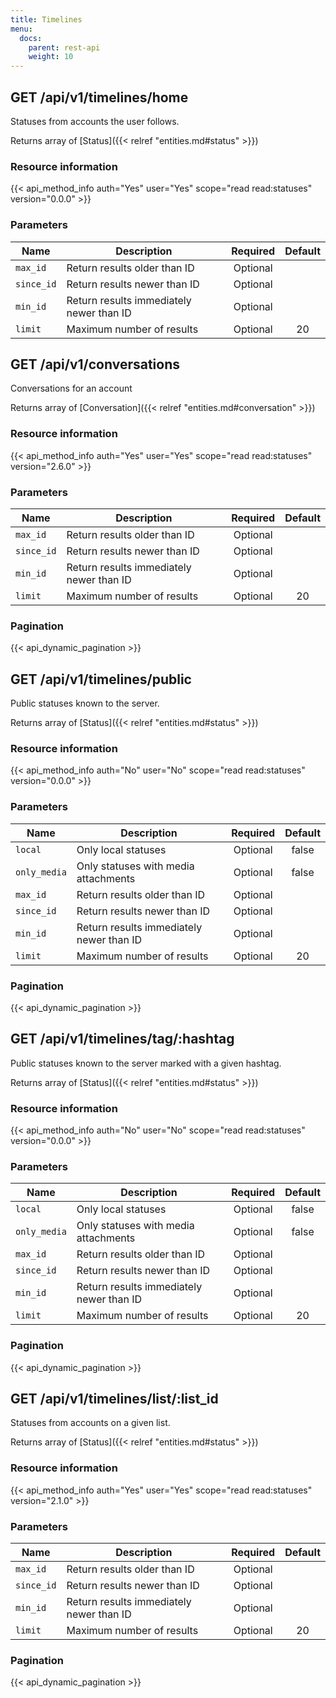 ```yaml
---
title: Timelines
menu:
  docs:
    parent: rest-api
    weight: 10
---
```


## GET /api/v1/timelines/home

Statuses from accounts the user follows.

Returns array of [Status]({{< relref "entities.md#status" >}})

### Resource information

{{< api_method_info auth="Yes" user="Yes" scope="read read:statuses" version="0.0.0" >}}

### Parameters

|Name|Description|Required|Default|
|----|-----------|:------:|:-----:|
| `max_id` | Return results older than ID | Optional ||
| `since_id` | Return results newer than ID | Optional ||
| `min_id` | Return results immediately newer than ID | Optional ||
| `limit` | Maximum number of results | Optional | 20 |


## GET /api/v1/conversations

Conversations for an account

Returns array of [Conversation]({{< relref "entities.md#conversation" >}})

### Resource information

{{< api_method_info auth="Yes" user="Yes" scope="read read:statuses" version="2.6.0" >}}

### Parameters

|Name|Description|Required|Default|
|----|-----------|:------:|:-----:|
| `max_id` | Return results older than ID | Optional ||
| `since_id` | Return results newer than ID | Optional ||
| `min_id` | Return results immediately newer than ID | Optional ||
| `limit` | Maximum number of results | Optional | 20 |

### Pagination

{{< api_dynamic_pagination >}}

## GET /api/v1/timelines/public

Public statuses known to the server.

Returns array of [Status]({{< relref "entities.md#status" >}})

### Resource information

{{< api_method_info auth="No" user="No" scope="read read:statuses" version="0.0.0" >}}

### Parameters

|Name|Description|Required|Default|
|----|-----------|:------:|:-----:|
| `local` | Only local statuses | Optional |false|
| `only_media` | Only statuses with media attachments | Optional |false|
| `max_id` | Return results older than ID | Optional ||
| `since_id` | Return results newer than ID | Optional ||
| `min_id` | Return results immediately newer than ID | Optional ||
| `limit` | Maximum number of results | Optional | 20 |

### Pagination

{{< api_dynamic_pagination >}}

## GET /api/v1/timelines/tag/:hashtag

Public statuses known to the server marked with a given hashtag.

Returns array of [Status]({{< relref "entities.md#status" >}})

### Resource information

{{< api_method_info auth="No" user="No" scope="read read:statuses" version="0.0.0" >}}

### Parameters

|Name|Description|Required|Default|
|----|-----------|:------:|:-----:|
| `local` | Only local statuses | Optional |false|
| `only_media` | Only statuses with media attachments | Optional |false|
| `max_id` | Return results older than ID | Optional ||
| `since_id` | Return results newer than ID | Optional ||
| `min_id` | Return results immediately newer than ID | Optional ||
| `limit` | Maximum number of results | Optional | 20 |

### Pagination

{{< api_dynamic_pagination >}}

## GET /api/v1/timelines/list/:list_id

Statuses from accounts on a given list.

Returns array of [Status]({{< relref "entities.md#status" >}})

### Resource information

{{< api_method_info auth="Yes" user="Yes" scope="read read:statuses" version="2.1.0" >}}

### Parameters

|Name|Description|Required|Default|
|----|-----------|:------:|:-----:|
| `max_id` | Return results older than ID | Optional ||
| `since_id` | Return results newer than ID | Optional ||
| `min_id` | Return results immediately newer than ID | Optional ||
| `limit` | Maximum number of results | Optional | 20 |

### Pagination

{{< api_dynamic_pagination >}}
